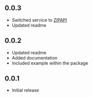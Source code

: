 ## 0.0.3
- Switched service to [ZIPAPI](https://zip-api.eu/en/)
- Updated readme

## 0.0.2

- Updated readme
- Added documentation
- Included example within the package 

## 0.0.1

- Initial release